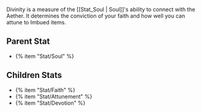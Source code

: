 Divinity is a measure of the [[Stat_Soul | Soul]]'s ability to connect with the Aether. It determines the conviction of your faith and how well you can attune to Imbued items.

## Parent Stat

* {% item "Stat/Soul" %}

## Children Stats

* {% item "Stat/Faith" %}
* {% item "Stat/Attunement" %}
* {% item "Stat/Devotion" %}

